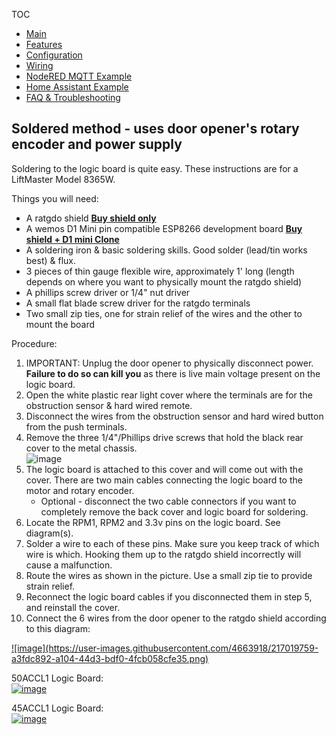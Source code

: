 TOC
* [Main](index.md)
* [Features](01_features.md)
* [Configuration](02_configuration.md)
* [Wiring](03_wiring.md)
* [NodeRED MQTT Example](04_nodered_example.md)
* [Home Assistant Example](05_homeassistant_example.md)
* [FAQ & Troubleshooting](09_faq.md)

## Soldered method - uses door opener's rotary encoder and power supply

Soldering to the logic board is quite easy. These instructions are for a LiftMaster Model 8365W.

Things you will need:

* A ratgdo shield **[Buy shield only](https://square.link/u/xNP2Orez)**
* A wemos D1 Mini pin compatible ESP8266 development board **[Buy shield + D1 mini Clone](https://square.link/u/JaMwtjLL)**
* A soldering iron & basic soldering skills. Good solder (lead/tin works best) & flux.
* 3 pieces of thin gauge flexible wire, approximately 1' long (length depends on where you want to physically mount the ratgdo shield)
* A phillips screw driver or 1/4" nut driver
* A small flat blade screw driver for the ratgdo terminals
* Two small zip ties, one for strain relief of the wires and the other to mount the board

Procedure:

1. IMPORTANT: Unplug the door opener to physically disconnect power. **Failure to do so can kill you** as there is live main voltage present on the logic board.
2. Open the white plastic rear light cover where the terminals are for the obstruction sensor & hard wired remote.
3. Disconnect the wires from the obstruction sensor and hard wired button from the push terminals.
4. Remove the three 1/4"/Phillips drive screws that hold the black rear cover to the metal chassis. <br/> ![image](https://user-images.githubusercontent.com/4663918/177998230-01c9d0c8-9c0a-4a35-9aa5-9788a5cd697d.png)
5. The logic board is attached to this cover and will come out with the cover. There are two main cables connecting the logic board to the motor and rotary encoder. 
    * Optional - disconnect the two cable connectors if you want to completely remove the back cover and logic board for soldering.
6. Locate the RPM1, RPM2 and 3.3v pins on the logic board. See diagram(s).
7. Solder a wire to each of these pins. Make sure you keep track of which wire is which. Hooking them up to the ratgdo shield incorrectly will cause a malfunction.
8. Route the wires as shown in the picture. Use a small zip tie to provide strain relief.
9. Reconnect the logic board cables if you disconnected them in step 5, and reinstall the cover.
10. Connect the 6 wires from the door opener to the ratgdo shield according to this diagram:

<a href="https://user-images.githubusercontent.com/4663918/217019759-a3fdc892-a104-44d3-bdf0-4fcb058cfe35.png">
![image](https://user-images.githubusercontent.com/4663918/217019759-a3fdc892-a104-44d3-bdf0-4fcb058cfe35.png)
</a>

50ACCL1 Logic Board:<br/>
<a href="https://user-images.githubusercontent.com/4663918/177995941-b4989feb-de96-4f7a-a4cd-569aabcb7b94.png">
![image](https://user-images.githubusercontent.com/4663918/177995941-b4989feb-de96-4f7a-a4cd-569aabcb7b94.png)
</a>

45ACCL1 Logic Board:<br/>
<a href="https://user-images.githubusercontent.com/2976310/210608995-0f9814d4-0a85-490e-a789-d82b68cb7b88.jpg">
![image](https://user-images.githubusercontent.com/4663918/210647184-d28e5971-2dfa-4b5c-a147-2af85a5eda86.png)
</a>

